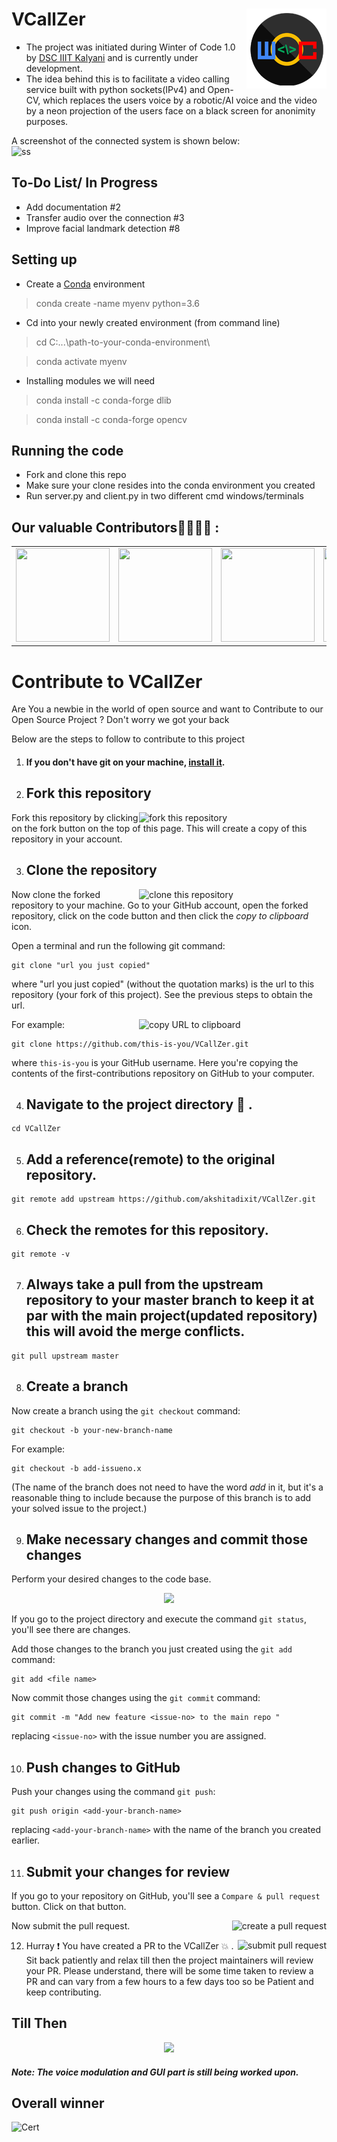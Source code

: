 # VCallZer <img align="right" src="https://github.com/DSC-IIIT-Kalyani/winter-of-code/blob/main/images/logos/logo3.png">

* The project was initiated during Winter of Code 1.0 by [DSC IIIT Kalyani](https://github.com/DSC-IIIT-Kalyani) and is currently under development.
* The idea behind this is to facilitate a video calling service built with python sockets(IPv4) and Open-CV, which replaces the users voice by a robotic/AI voice and the video by a neon projection of the users face on a black screen for anonimity purposes. 

A screenshot of the connected system is shown below:
<br/>![ss](https://github.com/akshitadixit/VCallZer/blob/main/temp/ss.jpeg)

## To-Do List/ In Progress
* Add documentation #2
* Transfer audio over the connection #3
* Improve facial landmark detection #8
 
## Setting up

* Create a [Conda](https://docs.conda.io/en/latest/miniconda.html) environment 
> conda create -name myenv python=3.6 
* Cd into your newly created environment (from command line)
> cd C:\...\path-to-your-conda-environment\

> conda activate myenv
* Installing modules we will need
> conda install -c conda-forge dlib

> conda install -c conda-forge opencv

## Running the code

* Fork and clone this repo
* Make sure your clone resides into the conda environment you created
* Run server.py and client.py in two different cmd windows/terminals

## Our valuable Contributors👩‍💻👨‍💻 :
| | | | | |
|:--:|:--:|:--:|:--:|:--:|
|<a href="https://github.com/akshitadixit"><img src="https://avatars.githubusercontent.com/u/56997545?v=4" height="150px" width="150px"></a>| <a href="https://github.com/akshitadixit"><img src="https://avatars.githubusercontent.com/u/56997545?v=4" height="150px" width="150px"></a>| <a href="https://github.com/akshitadixit"><img src="https://avatars.githubusercontent.com/u/56997545?v=4" height="150px" width="150px"></a>| <a href="https://github.com/akshitadixit"><img src="https://avatars.githubusercontent.com/u/56997545?v=4" height="150px" width="150px"></a>| <a href="https://github.com/akshitadixit"><img src="https://avatars.githubusercontent.com/u/56997545?v=4" height="150px" width="150px"></a>|


# Contribute to VCallZer

Are You a newbie in the world of open source and want to Contribute to our Open Source Project ?
Don't worry we got your back 

Below are the steps to follow to contribute to this project 

1. #### If you don't have git on your machine, [install it](https://help.github.com/articles/set-up-git/).

2. ## Fork this repository
<img align="right" width="300" src="https://firstcontributions.github.io/assets/Readme/fork.png" alt="fork this repository" />
Fork this repository by clicking on the fork button on the top of this page.
This will create a copy of this repository in your account.

3. ## Clone the repository

<img align="right" width="300" src="https://firstcontributions.github.io/assets/Readme/clone.png" alt="clone this repository" />

Now clone the forked repository to your machine. Go to your GitHub account, open the forked repository, click on the code button and then click the _copy to clipboard_ icon.

Open a terminal and run the following git command:

```
git clone "url you just copied"
```

where "url you just copied" (without the quotation marks) is the url to this repository (your fork of this project). See the previous steps to obtain the url.

<img align="right" width="300" src="https://firstcontributions.github.io/assets/Readme/copy-to-clipboard.png" alt="copy URL to clipboard" />

For example:

```
git clone https://github.com/this-is-you/VCallZer.git
```

where `this-is-you` is your GitHub username. Here you're copying the contents of the first-contributions repository on GitHub to your computer.

4. ## Navigate to the project directory :file_folder: .

```
cd VCallZer
```
5. ## Add a reference(remote) to the original repository.

```
git remote add upstream https://github.com/akshitadixit/VCallZer.git 
```
6. ## Check the remotes for this repository.

```
git remote -v
```
7. ## Always take a pull from the upstream repository to your master branch to keep it at par with the main project(updated repository) this will avoid the merge conflicts.

```
git pull upstream master
```
8. ## Create a branch
Now create a branch using the `git checkout` command:

```
git checkout -b your-new-branch-name
```

For example:

```
git checkout -b add-issueno.x
```
(The name of the branch does not need to have the word _add_ in it, but it's a reasonable thing to include because the purpose of this branch is to add your solved issue to the project.)

9. ## Make necessary changes and commit those changes

Perform your desired changes to the code base.

<p align="center"><img width=35% src="https://media2.giphy.com/media/L1R1tvI9svkIWwpVYr/giphy.gif?cid=ecf05e47pzi2rpig0vc8pjusra8hiai1b91zgiywvbubu9vu&rid=giphy.gif"></p>


If you go to the project directory and execute the command `git status`, you'll see there are changes.

Add those changes to the branch you just created using the `git add` command:

```
git add <file name>
```

Now commit those changes using the `git commit` command:

```
git commit -m "Add new feature <issue-no> to the main repo "
```

replacing `<issue-no>` with the issue number you are assigned.

10. ## Push changes to GitHub

Push your changes using the command `git push`:

```
git push origin <add-your-branch-name>
```

replacing `<add-your-branch-name>` with the name of the branch you created earlier.

11. ## Submit your changes for review

If you go to your repository on GitHub, you'll see a `Compare & pull request` button. Click on that button.

<img style="float: right;" src="https://firstcontributions.github.io/assets/Readme/compare-and-pull.png" alt="create a pull request" />

Now submit the pull request.

<img style="float: right;" src="https://firstcontributions.github.io/assets/Readme/submit-pull-request.png" alt="submit pull request" />

12. Hurray :exclamation: You have created a PR to the VCallZer :boom: . Sit back patiently and relax till then the project maintainers will review your PR. Please understand,  there will be some time taken to review a PR and can vary from a few hours to a few days too so be Patient and keep contributing.

## Till Then 
<p align="center"><img src="https://thumbs.dreamstime.com/b/keep-learning-word-written-wood-block-text-table-concept-175173431.jpg" width=50%></p>


##### Note: The voice modulation and GUI part is still being worked upon.

## Overall winner
![Cert](https://github.com/akshitadixit/VCallZer/blob/main/temp/WoC.png) 
